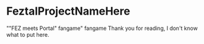 # FeztalProjectNameHere
""FEZ meets Portal" fangame" fangame
Thank you for reading, I don't know what to put here.
